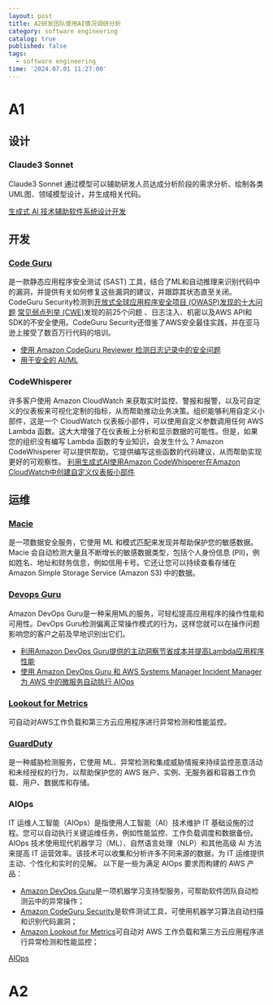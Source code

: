 ```yaml
---
layout: post
title: A2研发团队使用AI情况调研分析
category: software engineering
catalog: true
published: false
tags:
  - software engineering
time: '2024.07.01 11:27:00'
---
```


# A1
## 设计
### Claude3 Sonnet
Claude3 Sonnet 通过模型可以辅助研发人员达成分析阶段的需求分析、绘制各类UML图、领域模型设计，并生成相关代码。

[生成式 AI 技术辅助软件系统设计开发](https://aws.amazon.com/cn/blogs/china/generative-ai-technology-assists-software-system-design-and-development/)

## 开发
### [Code Guru](https://aws.amazon.com/codeguru/)
是一款静态应用程序安全测试 (SAST) 工具，结合了ML和自动推理来识别代码中的漏洞，并提供有关如何修复这些漏洞的建议，并跟踪其状态直至关闭。CodeGuru Security检测到[开放式全球应用程序安全项目 (OWASP)发现的十大问题](https://owasp.org/www-project-top-ten/) [常见弱点列举 (CWE)](https://cwe.mitre.org/top25/archive/2022/2022_cwe_top25.html)发现的前25个问题 、日志注入、机密以及AWS API和SDK的不安全使用。CodeGuru Security还借鉴了AWS安全最佳实践，并在亚马逊上接受了数百万行代码的培训。

- [使用 Amazon CodeGuru Reviewer 检测日志记录中的安全问题](https://aws.amazon.com/cn/blogs/devops/detecting-security-issues-in-logging-with-amazon-codeguru-reviewer/)
- [用于安全的 AI/ML](https://docs.aws.amazon.com/prescriptive-guidance/latest/security-reference-architecture/ai-ml.html)

### CodeWhisperer

许多客户使用 Amazon CloudWatch 来获取实时监控、警报和报警，以及可自定义的仪表板来可视化定制的指标，从而帮助推动业务决策。组织能够利用自定义小部件，这是一个 CloudWatch 仪表板小部件，可以使用自定义参数调用任何 AWS Lambda 函数。这大大增强了在仪表板上分析和显示数据的可能性。但是，如果您的组织没有编写 Lambda 函数的专业知识，会发生什么？Amazon CodeWhisperer 可以提供帮助，它提供编写这些函数的代码建议，从而帮助实现更好的可观察性。
[利用生成式AI使用Amazon CodeWhisperer在Amazon CloudWatch中创建自定义仪表板小部件](https://aws.amazon.com/cn/blogs/mt/leverage-generative-ai-to-create-custom-dashboard-widgets-in-amazon-cloudwatch-using-amazon-codewhisperer/)

## 运维
### [Macie](https://aws.amazon.com/macie/)
是一项数据安全服务，它使用 ML 和模式匹配来发现并帮助保护您的敏感数据。Macie 会自动检测大量且不断增长的敏感数据类型，包括个人身份信息 (PII)，例如姓名、地址和财务信息，例如信用卡号。它还让您可以持续查看存储在 Amazon Simple Storage Service (Amazon S3) 中的数据。

### [Devops Guru](https://aws.amazon.com/devops-guru/)
Amazon DevOps Guru是一种采用ML的服务，可轻松提高应用程序的操作性能和可用性。DevOps Guru检测偏离正常操作模式的行为，这样您就可以在操作问题影响您的客户之前及早地识别出它们。

- [利用Amazon DevOps Guru提供的主动洞察节省成本并提高Lambda应用程序性能](https://aws.amazon.com/cn/blogs/devops/save-cost-and-improve-lambda-application-performance-with-proactive-insights-from-amazon-devops-guru/)
- [使用 Amazon DevOps Guru 和 AWS Systems Manager Incident Manager 为 AWS 中的微服务自动执行 AIOps](https://aws.amazon.com/cn/blogs/mt/automate-aiops-for-your-microservices-in-aws-using-amazon-devops-guru-and-aws-systems-manager-incident-manager/)

### [Lookout for Metrics](https://aws.amazon.com/lookout-for-metrics/)
可自动对AWS工作负载和第三方云应用程序进行异常检测和性能监控。

### [GuardDuty](https://aws.amazon.com/guardduty/)
是一种威胁检测服务，它使用 ML、异常检测和集成威胁情报来持续监控恶意活动和未经授权的行为，以帮助保护您的 AWS 账户、实例、无服务器和容器工作负载、用户、数据库和存储。

### AIOps
IT 运维人工智能（AIOps）是指使用人工智能（AI）技术维护 IT 基础设施的过程。您可以自动执行关键运维任务，例如性能监控、工作负载调度和数据备份。AIOps 技术使用现代机器学习（ML）、自然语言处理（NLP）和其他高级 AI 方法来提高 IT 运营效率。该技术可以收集和分析许多不同来源的数据，为 IT 运维提供主动、个性化和实时的见解。
以下是一些为满足 AIOps 要求而构建的 AWS 产品：
- [Amazon DevOps Guru](https://aws.amazon.com/devops-guru/)是一项机器学习支持型服务，可帮助软件团队自动检测云中的异常操作；
- [Amazon CodeGuru Security](https://aws.amazon.com/codeguru/)是软件测试工具，可使用机器学习算法自动扫描和识别代码漏洞；
- [Amazon Lookout for Metrics](https://aws.amazon.com/lookout-for-metrics/)可自动对 AWS 工作负载和第三方云应用程序进行异常检测和性能监控；

[AIOps](https://aws.amazon.com/cn/what-is/aiops/)

# A2
